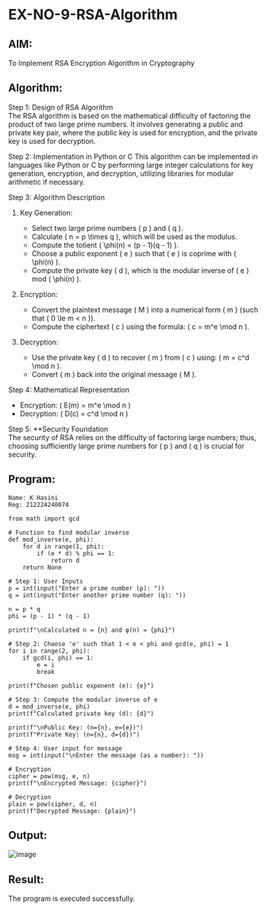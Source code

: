 # EX-NO-9-RSA-Algorithm

## AIM:
To Implement RSA Encryption Algorithm in Cryptography

## Algorithm:


Step 1: Design of RSA Algorithm  
The RSA algorithm is based on the mathematical difficulty of factoring the product of two large prime numbers. It involves generating a public and private key pair, where the public key is used for encryption, and the private key is used for decryption.

Step 2: Implementation in Python or C 
This algorithm can be implemented in languages like Python or C by performing large integer calculations for key generation, encryption, and decryption, utilizing libraries for modular arithmetic if necessary.

Step 3: Algorithm Description  
1. Key Generation:
   - Select two large prime numbers \( p \) and \( q \).
   - Calculate \( n = p \times q \), which will be used as the modulus.
   - Compute the totient \( \phi(n) = (p - 1)(q - 1) \).
   - Choose a public exponent \( e \) such that \( e \) is coprime with \( \phi(n) \).
   - Compute the private key \( d \), which is the modular inverse of \( e \) mod \( \phi(n) \).

2. Encryption:
   - Convert the plaintext message \( M \) into a numerical form \( m \) (such that \( 0 \le m < n \)).
   - Compute the ciphertext \( c \) using the formula: \( c = m^e \mod n \).

3. Decryption:
   - Use the private key \( d \) to recover \( m \) from \( c \) using: \( m = c^d \mod n \).
   - Convert \( m \) back into the original message \( M \).

Step 4: Mathematical Representation  
- Encryption: \( E(m) = m^e \mod n \)
- Decryption: \( D(c) = c^d \mod n \)

Step 5: **Security Foundation  
The security of RSA relies on the difficulty of factoring large numbers; thus, choosing sufficiently large prime numbers for \( p \) and \( q \) is crucial for security.

## Program:
```
Name: K Hasini
Reg: 212224240074
```

```
from math import gcd

# Function to find modular inverse
def mod_inverse(e, phi):
    for d in range(1, phi):
        if (e * d) % phi == 1:
            return d
    return None

# Step 1: User Inputs
p = int(input("Enter a prime number (p): "))
q = int(input("Enter another prime number (q): "))

n = p * q
phi = (p - 1) * (q - 1)

print(f"\nCalculated n = {n} and φ(n) = {phi}")

# Step 2: Choose 'e' such that 1 < e < phi and gcd(e, phi) = 1
for i in range(2, phi):
    if gcd(i, phi) == 1:
        e = i
        break

print(f"Chosen public exponent (e): {e}")

# Step 3: Compute the modular inverse of e
d = mod_inverse(e, phi)
print(f"Calculated private key (d): {d}")

print(f"\nPublic Key: (n={n}, e={e})")
print(f"Private Key: (n={n}, d={d})")

# Step 4: User input for message
msg = int(input("\nEnter the message (as a number): "))

# Encryption
cipher = pow(msg, e, n)
print(f"\nEncrypted Message: {cipher}")

# Decryption
plain = pow(cipher, d, n)
print(f"Decrypted Message: {plain}")

```
## Output:
![image](https://github.com/user-attachments/assets/9939b7c4-8341-4a1a-a9ef-841ba9f485c3)


## Result:
 The program is executed successfully.
